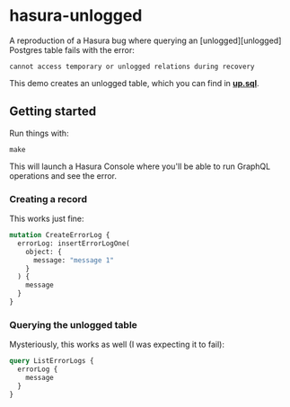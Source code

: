 # hasura-unlogged

A reproduction of a Hasura bug where querying an [unlogged][unlogged] Postgres table fails with the error:

```
cannot access temporary or unlogged relations during recovery
```

This demo creates an unlogged table, which you can find in [**up.sql**](./hasura/migrations/default/1699363022071_unlogged_table/up.sql).

## Getting started

Run things with:

```
make
```

This will launch a Hasura Console where you'll be able to run GraphQL operations and see the error.

### Creating a record

This works just fine:

```graphql
mutation CreateErrorLog {
  errorLog: insertErrorLogOne(
    object: {
      message: "message 1"
    }
  ) {
    message
  }
}
```

### Querying the unlogged table

Mysteriously, this works as well (I was expecting it to fail):

```graphql
query ListErrorLogs {
  errorLog {
    message
  }
}
```
